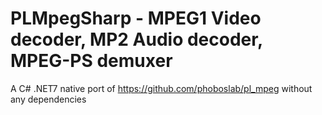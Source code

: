 # PLMpegSharp - MPEG1 Video decoder, MP2 Audio decoder, MPEG-PS demuxer

A C# .NET7 native port of https://github.com/phoboslab/pl_mpeg without any dependencies